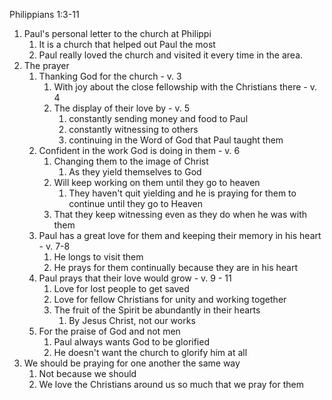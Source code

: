 Philippians 1:3-11

1. Paul's personal letter to the church at Philippi
	1. It is a church that helped out Paul the most
	2. Paul really loved the church and visited it every time in the area.
2. The prayer
	1. Thanking God for the church - v. 3
		1. With joy about the close fellowship with the Christians there - v. 4
		2. The display of their love by - v. 5
			1. constantly sending money and food to Paul
			2. constantly witnessing to others
			3. continuing in the Word of God that Paul taught them
	2. Confident in the work God is doing in them - v. 6
		1. Changing them to the image of Christ
			1. As they yield themselves to God
		2. Will keep working on them until they go to heaven
			1. They haven't quit yielding and he is praying for them to continue until they go to Heaven
		3. That they keep witnessing even as they do when he was with them
	3. Paul has a great love for them and keeping their memory in his heart - v. 7-8
		1. He longs to visit them
		2. He prays for them continually because they are in his heart
	4. Paul prays that their love would grow - v. 9 - 11
		1. Love for lost people to get saved
		2. Love for fellow Christians for unity and working together
		3. The fruit of the Spirit be abundantly in their hearts
			1. By Jesus Christ, not our works
	5. For the praise of God and not men
		1. Paul always wants God to be glorified
		2. He doesn't want the church to glorify him at all
3. We should be praying for one another the same way
	1. Not because we should
	2. We love the Christians around us so much that we pray for them
